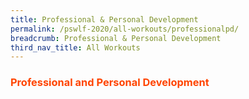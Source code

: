 ```yaml
---
title: Professional & Personal Development
permalink: /pswlf-2020/all-workouts/professionalpd/
breadcrumb: Professional & Personal Development
third_nav_title: All Workouts
---
```

### <font color="orangered"><b>Professional and Personal Development</b></font>

